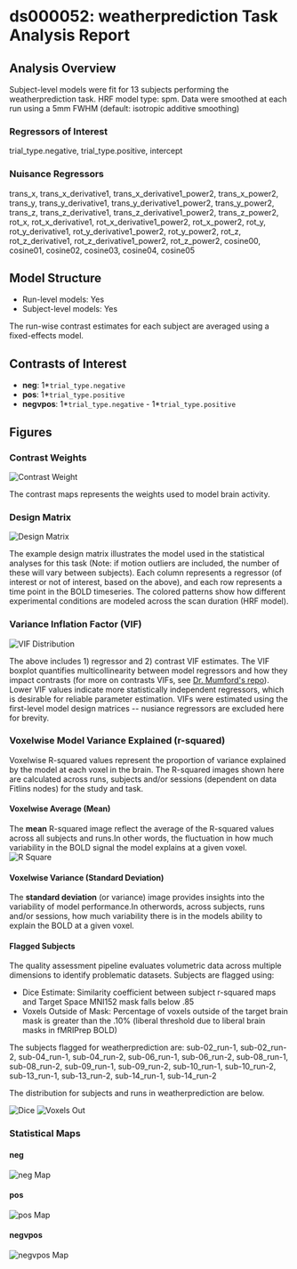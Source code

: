 # ds000052: weatherprediction Task Analysis Report
## Analysis Overview
Subject-level models were fit for 13 subjects performing the weatherprediction task.
HRF model type: spm. Data were smoothed at each run using a 5mm FWHM (default: isotropic additive smoothing)
### Regressors of Interest
trial_type.negative, trial_type.positive, intercept
### Nuisance Regressors
trans_x, trans_x_derivative1, trans_x_derivative1_power2, trans_x_power2, trans_y, trans_y_derivative1, trans_y_derivative1_power2, trans_y_power2, trans_z, trans_z_derivative1, trans_z_derivative1_power2, trans_z_power2, rot_x, rot_x_derivative1, rot_x_derivative1_power2, rot_x_power2, rot_y, rot_y_derivative1, rot_y_derivative1_power2, rot_y_power2, rot_z, rot_z_derivative1, rot_z_derivative1_power2, rot_z_power2, cosine00, cosine01, cosine02, cosine03, cosine04, cosine05
## Model Structure
- Run-level models: Yes
- Subject-level models: Yes

The run-wise contrast estimates for each subject are averaged using a fixed-effects model.
## Contrasts of Interest
- **neg**: 1*`trial_type.negative`
- **pos**: 1*`trial_type.positive`
- **negvpos**: 1*`trial_type.negative` - 1*`trial_type.positive`

## Figures

### Contrast Weights
![Contrast Weight](./imgs/ds000052_task-weatherprediction_contrast-matrix.svg)

The contrast maps represents the weights used to model brain activity.

### Design Matrix
![Design Matrix](./imgs/ds000052_task-weatherprediction_design-matrix.svg)

The example design matrix illustrates the model used in the statistical analyses for this task (Note: if motion outliers are included, the number of these will vary between subjects). Each column represents a regressor (of interest or not of interest, based on the above), and each row represents a time point in the BOLD timeseries. The colored patterns show how different experimental conditions are modeled across the scan duration (HRF model).

### Variance Inflation Factor (VIF)
![VIF Distribution](./imgs/ds000052_task-weatherprediction_vif-boxplot.png)

The above includes 1) regressor and 2) contrast VIF estimates. The VIF boxplot quantifies multicollinearity between model regressors and how they impact contrasts (for more on contrasts VIFs, see [Dr. Mumford's repo](https://github.com/jmumford/vif_contrasts)). Lower VIF values indicate more statistically independent regressors, which is desirable for reliable parameter estimation. VIFs were estimated using the first-level model design matrices -- nusiance regressors are excluded here for brevity.

### Voxelwise Model Variance Explained (r-squared)
Voxelwise R-squared values represent the proportion of variance explained by the model at each voxel in the brain. The R-squared images shown here are calculated across runs, subjects and/or sessions (dependent on data Fitlins nodes) for the study and task.

#### Voxelwise Average (Mean)
The **mean** R-squared image reflect the average of the R-squared values across all subjects and runs.In other words, the fluctuation in how much variability in the BOLD signal the model explains at a given voxel.
![R Square](./imgs/ds000052_task-weatherprediction_rsquare-mean.png)

#### Voxelwise Variance (Standard Deviation)
The **standard deviation** (or variance) image provides insights into the variability of model performance.In otherwords, across subjects, runs and/or sessions, how much variability there is in the models ability to explain the BOLD at a given voxel.

#### Flagged Subjects
The quality assessment pipeline evaluates volumetric data across multiple dimensions to identify problematic datasets. Subjects are flagged using: 

  - Dice Estimate: Similarity coefficient between subject r-squared maps and Target Space MNI152 mask falls below .85 
  - Voxels Outside of Mask: Percentage of voxels outside of the target brain mask is greater than the .10% (liberal threshold due to liberal brain masks in fMRIPrep BOLD) 

The subjects flagged for weatherprediction are:
sub-02_run-1, sub-02_run-2, sub-04_run-1, sub-04_run-2, sub-06_run-1, sub-06_run-2, sub-08_run-1, sub-08_run-2, sub-09_run-1, sub-09_run-2, sub-10_run-1, sub-10_run-2, sub-13_run-1, sub-13_run-2, sub-14_run-1, sub-14_run-2

The distribution for subjects and runs in weatherprediction are below. 

![Dice](./imgs/ds000052_task-weatherprediction_hist-dicesimilarity.png)
![Voxels Out](./imgs/ds000052_task-weatherprediction_hist-voxoutmask.png)

### Statistical Maps

#### neg
![neg Map](./imgs/ds000052_task-weatherprediction_contrast-neg_map.png)

#### pos
![pos Map](./imgs/ds000052_task-weatherprediction_contrast-pos_map.png)

#### negvpos
![negvpos Map](./imgs/ds000052_task-weatherprediction_contrast-negvpos_map.png)
